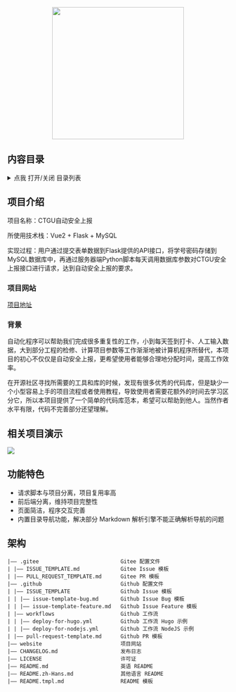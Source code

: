 <p align="center">
  <img src="http://47.108.208.140:8002/i/2022/02/14/p5q7iz.png" height="300" />
</p>

<span id="nav-2"></span>

## 内容目录

<details>
  <summary>点我 打开/关闭 目录列表</summary>

- [内容介绍](#nav-2)
- [项目介绍](#nav-3)
  - [项目网站](#nav-3-1)
  - [背景](#nav-3-2)
- [相关项目演示](#nav-4)
- [功能特色](#nav-5)
- [架构](#nav-6)

</details>

<span id="nav-3"></span>

## 项目介绍

项目名称：CTGU自动安全上报

所使用技术栈：Vue2 + Flask + MySQL

实现过程：用户通过提交表单数据到Flask提供的API接口，将学号密码存储到MySQL数据库中，再通过服务器端Python脚本每天调用数据库参数对CTGU安全上报接口进行请求，达到自动安全上报的要求。

<span id="nav-3-1"></span>

### 项目网站

[项目地址](http://47.108.208.140)

<span id="nav-3-2"></span>

### 背景

自动化程序可以帮助我们完成很多重复性的工作，小到每天签到打卡、人工输入数据，大到部分工程的检修、计算项目参数等工作渐渐地被计算机程序所替代，本项目的初心不仅仅是自动安全上报，更希望使用者能够合理地分配时间，提高工作效率。

在开源社区寻找所需要的工具和库的时候，发现有很多优秀的代码库，但是缺少一个小型容易上手的项目流程或者使用教程，导致使用者需要花额外的时间去学习区分它，所以本项目提供了一个简单的代码库范本，希望可以帮助到他人。当然作者水平有限，代码不完善部分还望理解。

<span id="nav-4"></span>

## 相关项目演示

![](http://47.108.208.140:8002/i/2022/02/14/p99ph2.png)

<span id="nav-5"></span>

## 功能特色

- 请求脚本与项目分离，项目复用率高
- 前后端分离，维持项目完整性
- 页面简洁，程序交互完善
- 内置目录导航功能，解决部分 Markdown 解析引擎不能正确解析导航的问题

<span id="nav-6"></span>

## 架构

```
|—— .gitee                          Gitee 配置文件
| |—— ISSUE_TEMPLATE.md             Gitee Issue 模板
| |—— PULL_REQUEST_TEMPLATE.md      Gitee PR 模板
|—— .github                         Github 配置文件
| |—— ISSUE_TEMPLATE                Github Issue 模板
| | |—— issue-template-bug.md       Github Issue Bug 模板
| | |—— issue-template-feature.md   Github Issue Feature 模板
| |—— workflows                     Github 工作流
| | |—— deploy-for-hugo.yml         Github 工作流 Hugo 示例
| | |—— deploy-for-nodejs.yml       Github 工作流 NodeJS 示例
| |—— pull-request-template.md      Github PR 模板
|—— website                         项目网站
|—— CHANGELOG.md                    发布日志
|—— LICENSE                         许可证
|—— README.md                       英语 README
|—— README.zh-Hans.md               其他语言 README
|—— README.tmpl.md                  README 模板

```

<span id="nav-7"></span>

